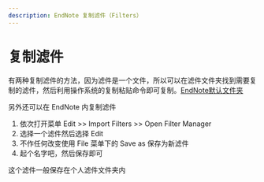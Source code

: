 ```yaml
---
description: EndNote 复制滤件（Filters）
---
```


# 复制滤件

有两种复制滤件的方法，因为滤件是一个文件，所以可以在滤件文件夹找到需要复制的滤件，然后利用操作系统的复制粘贴命令即可复制。[EndNote默认文件夹](../18Prefs/Folder_Locations.htm)

另外还可以在 EndNote 内复制滤件

1. 依次打开菜单 Edit &gt;&gt; Import Filters &gt;&gt; Open Filter Manager
2. 选择一个滤件然后选择 Edit
3. 不作任何改变使用 File 菜单下的 Save as 保存为新滤件
4. 起个名字吧，然后保存即可

这个滤件一般保存在个人滤件文件夹内

